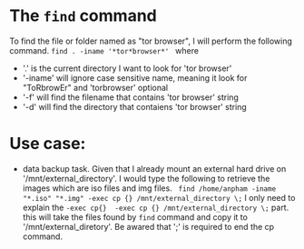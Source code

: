 # The `find` command 
To find the file or folder named as "tor browser", I will perform the following command.
`find . -iname '*tor*browser*' `
where 
 - '.' is the current directory I want to look for 'tor browser'
 - '-iname' will ignore case sensitive name, meaning it look for "ToRbrowEr" and 'torbrowser'
 optional
 - '-f' will find the filename that contains  'tor browser' string
 - '-d' will find the directory that contaiens 'tor browser' string

# Use case:
- data backup task. Given that I already mount an external hard drive on '/mnt/external_directory'. I would type the following to retrieve the images which are iso files and img files.
` find /home/anpham -iname "*.iso" "*.img" -exec cp {} /mnt/external_directory \;`
 I only need to explain the `-exec cp{}  -exec cp {} /mnt/external_directory \;` part. this will take the files found by `find` command and copy it to '/mnt/external_diretory'. Be awared that '\;' is required to end the cp command.
 

